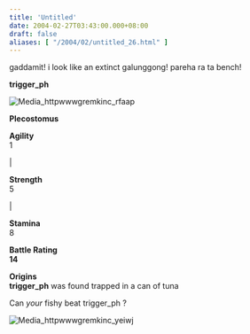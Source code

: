 ```yaml
---
title: 'Untitled'
date: 2004-02-27T03:43:00.000+08:00
draft: false
aliases: [ "/2004/02/untitled_26.html" ]
---
```


gaddamit! i look like an extinct galunggong! pareha ra ta bench!  
  
  

  
  
  
  

  
**trigger\_ph**  

  
![Media_httpwwwgremkinc_rfaap](http://jon.doblados.net/wp-content/uploads/2004/02/media_httpwwwgremkinc_rFaAp.gif.scaled500.gif)  

  
  
**Plecostomus**  
  
  
  
  
  
  

**Agility**  
1

|

**Strength**  
5

|

**Stamina**  
8

  

**Battle Rating  
14**

  

**Origins**  
**trigger\_ph** was found trapped in a can of tuna

  

  
  
Can _your_ fishy beat trigger\_ph ?

  
![Media_httpwwwgremkinc_yeiwj](http://jon.doblados.net/wp-content/uploads/2004/02/media_httpwwwgremkinc_yeiwJ.gif.scaled500.gif)